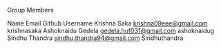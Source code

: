 Group Members

Name	Email	Github Username
Krishna Saka	krishna09eee@gmail.com	krishnasaka
Ashoknaidu Gedela	gedela.huf031@gmail.com	ashoknaidug
Sindhu Thandra	sindhu.thandra94@gmail.com	Sindhuthandra
